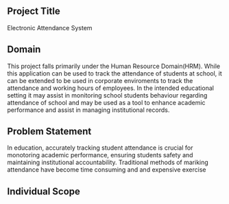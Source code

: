 ## Project Title 
Electronic Attendance System

## Domain
This project falls primarily under the Human Resource Domain(HRM). While this application can be used to track the attendance of students at school, it can be extended to be used in corporate enviroments to track the attendance and working hours of employees.  In the intended educational setting it may assist in monitoring school students behaviour regarding attendance of school and may be used as a tool to enhance academic performance and assist in managing institutional records.

## Problem Statement
In education, accurately tracking student attendance is crucial for monotoring academic performance, ensuring students safety and maintaining institutional accountability. Traditional methods of mariking attendance have become time consuming and and expensive exercise

## Individual Scope

